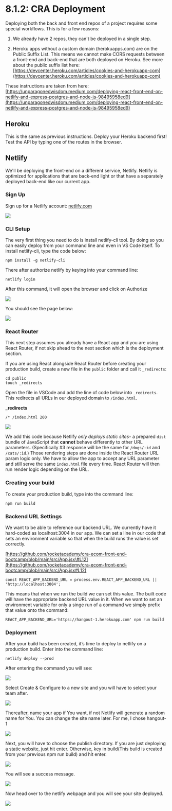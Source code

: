 # 8.1.2: CRA Deployment

Deploying both the back and front end repos of a project requires some special workflows. This is for a few reasons:

1. We already have 2 repos, they can't be deployed in a single step.

2. Heroku apps without a custom domain \(herokuapps.com\) are on the Public Suffix List. This means we cannot make CORS requests between a front-end and back-end that are both deployed on Heroku. See more about the public suffix list here: [https://devcenter.heroku.com/articles/cookies-and-herokuapp-com](https://devcenter.heroku.com/articles/cookies-and-herokuapp-com)

These instructions are taken from here: [https://unparagonedwisdom.medium.com/deploying-react-front-end-on-netlify-and-express-postgres-and-node-js-98495958ed9](https://unparagonedwisdom.medium.com/deploying-react-front-end-on-netlify-and-express-postgres-and-node-js-98495958ed9)

## Heroku

This is the same as previous instructions. Deploy your Heroku backend first! Test the API by typing one of the routes in the browser.

## Netlify

We'll be deploying the front-end on a different service, Netlify. Netlify is optimized for applications that are back-end light or that have a separately deployed back-end like our current app.

### Sign Up

Sign up for a Netlify account: [netlify.com](https://www.netlify.com/)

![](../../.gitbook/assets/netlify.png)

### CLI Setup

The very first thing you need to do is install netlify-cli tool. By doing so you can easily deploy from your command line and even in VS Code itself. To install netlify-cli, type the code below:

```text
npm install -g netlify-cli
```

There after authorize netlify by keying into your command line:

```text
netlify login
```

After this command, it will open the browser and click on Authorize

![](../../.gitbook/assets/net-auth.png)

You should see the page below:

![](../../.gitbook/assets/net-dash.png)

### React Router

This next step assumes you already have a React app and you are using React Router, if not skip ahead to the next section which is the deployment section.

If you are using React alongside React Router before creating your production build, create a new file in the `public` folder and call it `_redirects`:

```text
cd public
touch _redirects
```

Open the file in VSCode and add the line of code below into `_redirects`. This redirects all URLs in our deployed domain to `/index.html`.  
  
**\_redirects**

```
/* /index.html 200
```



![](../../.gitbook/assets/cra-arch.jpg)

We add this code because Netlify _only deploys static sites_- a prepared `dist` bundle of JavaScript that **cannot** behave differently to other URL parameters. \(Specifically \#3 response will be the same for `/dogs/:id` and `/cats/:id`.\) Those rendering steps are done inside the React Router URL param logic only. We have to allow the app to accept any URL parameter and still serve the same `index.html` file every time. React Router will then run render logic depending on the URL. 

### **Creating your build**

To create your production build, type into the command line:

```text
npm run build
```

### **Backend URL Settings**

We want to be able to reference our backend URL. We currently have it hard-coded as localhost:3004 in our app. We can set a line in our code that sets an environment variable so that when the build runs the value is set correctly. 

[https://github.com/rocketacademy/cra-ecom-front-end-bootcamp/blob/main/src/App.jsx\#L12](https://github.com/rocketacademy/cra-ecom-front-end-bootcamp/blob/main/src/App.jsx#L12)

```text
const REACT_APP_BACKEND_URL = process.env.REACT_APP_BACKEND_URL || 'http://localhost:3004';
```

This means that when we run the build we can set this value. The built code will have the appropriate backend URL value in it. When we want to set an environment variable for only a singe run of a command we simply prefix that value onto the command:

```text
REACT_APP_BACKEND_URL='https://hangout-1.herokuapp.com' npm run build
```

### **Deployment**

After your build has been created, it’s time to deploy to netlify on a production build. Enter into the command line:

```text
netlify deploy --prod
```

After entering the command you will see:

![](../../.gitbook/assets/net-cli-1.png)

Select Create & Configure to a new site and you will have to select your team after.

![](../../.gitbook/assets/net-cli-2.png)

Thereafter, name your app if You want, if not Netlify will generate a random name for You. You can change the site name later. For me, I chose hangout-1

![](../../.gitbook/assets/net-cli-3.png)

Next, you will have to choose the publish directory. If you are just deploying a static website, just hit enter. Otherwise, key in build\(This build is created from your previous npm run build\) and hit enter.

![](../../.gitbook/assets/net-cli-4.png)

You will see a success message.

![](../../.gitbook/assets/net-cli-5.png)

Now head over to the netlify webpage and you will see your site deployed.

![](../../.gitbook/assets/net-cli-6.png)

